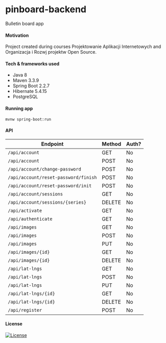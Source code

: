# pinboard-backend
Bulletin board app

#### Motivation
Project created during courses Projektowanie Aplikacji Internetowych and Organizacja i Rozwj projektw Open Source.

#### Tech & frameworks used
* Java 8
* Maven 3.3.9
* Spring Boot 2.2.7
* Hibernate 5.4.15
* PostgreSQL

#### Running app 

`mvnw spring-boot:run`

#### API

<!-- markdown-swagger -->
 Endpoint                             | Method | Auth? 
 ------------------------------------ | ------ | ----- 
 `/api/account`                       | GET    | No    
 `/api/account`                       | POST   | No    
 `/api/account/change-password`       | POST   | No    
 `/api/account/reset-password/finish` | POST   | No    
 `/api/account/reset-password/init`   | POST   | No    
 `/api/account/sessions`              | GET    | No    
 `/api/account/sessions/{series}`     | DELETE | No    
 `/api/activate`                      | GET    | No    
 `/api/authenticate`                  | GET    | No    
 `/api/images`                        | GET    | No    
 `/api/images`                        | POST   | No    
 `/api/images`                        | PUT    | No    
 `/api/images/{id}`                   | GET    | No    
 `/api/images/{id}`                   | DELETE | No    
 `/api/lat-lngs`                      | GET    | No    
 `/api/lat-lngs`                      | POST   | No    
 `/api/lat-lngs`                      | PUT    | No    
 `/api/lat-lngs/{id}`                 | GET    | No    
 `/api/lat-lngs/{id}`                 | DELETE | No    
 `/api/register`                      | POST   | No    
<!-- /markdown-swagger -->

#### License
[![License](https://img.shields.io/badge/License-Apache%202.0-blue.svg)](https://opensource.org/licenses/Apache-2.0)
